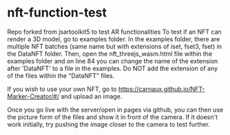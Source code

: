 # nft-function-test
Repo forked from jsartoolkit5 to test AR functionalities
To test if an NFT can render a 3D model, go to examples folder. In the examples folder, there are multiple NFT batches (same name but with extensions of iset, fset3, fset)
in the DataNFT folder. Then, open the nft_threejs_wasm.html file within the examples folder and on line 84 you can change the name of the extension after 'DataNFT' to a file 
in the examples. Do NOT add the extension of any of the files within the "DataNFT" files. 

If you wish to use your own NFT, go to https://carnaux.github.io/NFT-Marker-Creator/#/ and upload an image. 

Once you go live with the server/open in pages via github, you can then use the picture form of the files and show it in front of the camera. If it doesn't work initially, try pushing the image
closer to the camera to test further. 

